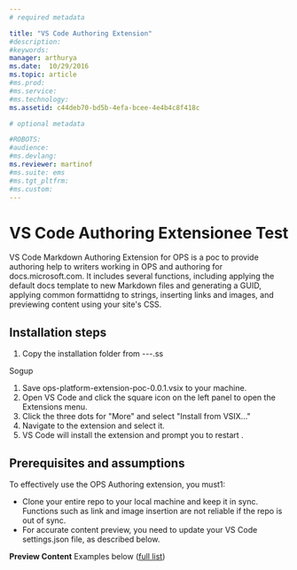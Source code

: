 ```yaml
---
# required metadata

title: "VS Code Authoring Extension"
#description:
#keywords:
manager: arthurya
ms.date:  10/29/2016
ms.topic: article
#ms.prod:
#ms.service:
#ms.technology:
ms.assetid: c44deb70-bd5b-4efa-bcee-4e4b4c8f418c

# optional metadata

#ROBOTS:
#audience:
#ms.devlang:
ms.reviewer: martinof
#ms.suite: ems
#ms.tgt_pltfrm:
#ms.custom:
---
```


# VS Code Authoring Extensionee Test

VS Code Markdown Authoring Extension for OPS is a poc to provide authoring help to writers working in OPS and authoring for docs.microsoft.com. It includes several functions, including applying the default docs template to new Markdown files and generating a GUID, applying common formattidng to strings, inserting links and images, and previewing content using your site's CSS.

## Installation steps

1. Copy the installation folder from ---.ss
   
Sogup 
1. Save ops-platform-extension-poc-0.0.1.vsix to your machine.
2. Open VS Code and click the square icon on the left panel to open the Extensions menu.
3. Click the three dots for "More" and select "Install from VSIX..."
4. Navigate to the extension and select it.
5. VS Code will install the extension and prompt you to restart .

## Prerequisites and assumptions

To effectively use the OPS Authoring extension, you must1:
- Clone your entire repo to your local machine and keep it in sync. Functions such as link and image insertion are not reliable if the repo is out of sync.
- For accurate content preview, you need to update your VS Code settings.json file, as described below.
 
**Preview Content** 
Examples below ([full list](http://docs.microsoft.com/en-us/locale.aspx))
